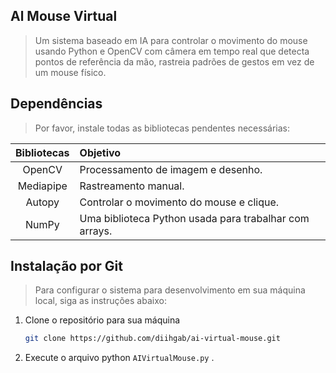 ##  Al Mouse Virtual

> Um sistema baseado em IA para controlar o movimento do mouse usando Python e OpenCV com câmera em tempo real que detecta pontos de referência da mão, rastreia padrões de gestos em vez de um mouse físico.

##  Dependências
> Por favor, instale todas as bibliotecas pendentes necessárias: 


| Bibliotecas | Objetivo | 
| :---: | :--- |
| OpenCV | Processamento de imagem e desenho. |
| Mediapipe | Rastreamento manual. | 
| Autopy | Controlar o movimento do mouse e clique. |
| NumPy | Uma biblioteca Python usada para trabalhar com arrays. |

##  Instalação por Git

> Para configurar o sistema para desenvolvimento em sua máquina local, siga as instruções abaixo:

1. Clone o repositório para sua máquina

   ```bash
   git clone https://github.com/diihgab/ai-virtual-mouse.git
   ```

2. Execute o arquivo python ```AIVirtualMouse.py``` .
